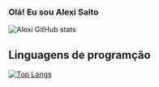 
### Olá! Eu sou Alexi Saito

![Alexi GitHub stats](https://github-readme-stats.vercel.app/api?username=Alexisaito03&show_icons=true&theme=tokyonight)


## Linguagens de programção
[![Top Langs](https://github-readme-stats.vercel.app/api/top-langs/?username=Alexisaito03&layout=compact)](https://github.com/Alexisaito03/github-readme-stats)
